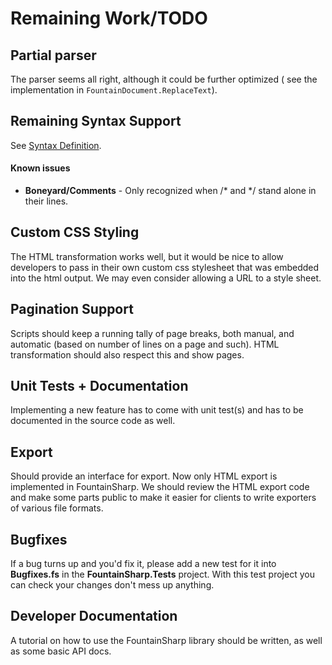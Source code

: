# Remaining Work/TODO

## Partial parser

The parser seems all right, although it could be further optimized (
see the implementation in `FountainDocument.ReplaceText`).

## Remaining Syntax Support

See [Syntax Definition](FountainSyntaxDefinition.md).
#### Known issues
 * **Boneyard/Comments** - Only recognized when /\* and \*/ stand alone in their lines.

## Custom CSS Styling

The HTML transformation works well, but it would be nice to allow developers to pass in their own custom css stylesheet that was embedded into the html output. We may even consider allowing a URL to a style sheet.

## Pagination Support

Scripts should keep a running tally of page breaks, both manual, and automatic (based on number of lines on a page and such). HTML transformation should also respect this and show pages.

## Unit Tests + Documentation

Implementing a new feature has to come with unit test(s) and has to be documented in the source code as well.

## Export

Should provide an interface for export. Now only HTML export is implemented in FountainSharp. We should review the HTML export code and make some parts public to make it easier for clients to write exporters of various file formats.

## Bugfixes

If a bug turns up and you'd fix it, please add a new test for it into **Bugfixes.fs** in the **FountainSharp.Tests** project. With this test project you can check your changes don't mess up anything.

## Developer Documentation

A tutorial on how to use the FountainSharp library should be written, as well as some basic API docs.
